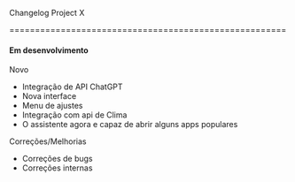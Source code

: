 Changelog Project X

======================================================

#### Em desenvolvimento
Novo
- Integração de API ChatGPT
- Nova interface
- Menu de ajustes
- Integração com api de Clima
- O assistente agora e capaz de abrir alguns apps populares

Correções/Melhorias
- Correções de bugs
- Correções internas

